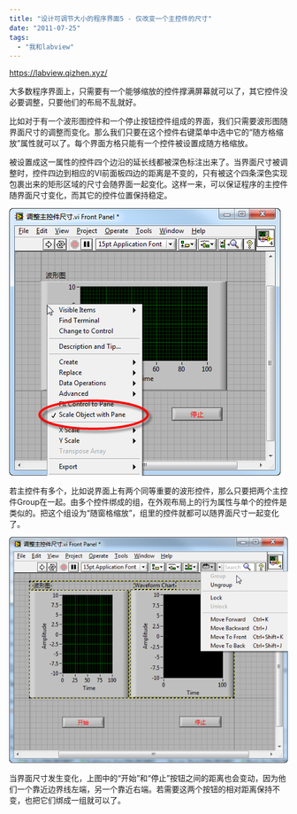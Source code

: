 ```yaml
---
title: "设计可调节大小的程序界面5 - 仅改变一个主控件的尺寸"
date: "2011-07-25"
tags: 
  - "我和labview"
---
```


https://labview.qizhen.xyz/

大多数程序界面上，只需要有一个能够缩放的控件撑满屏幕就可以了，其它控件没必要调整，只要他们的布局不乱就好。

比如对于有一个波形图控件和一个停止按钮控件组成的界面，我们只需要波形图随界面尺寸的调整而变化。那么我们只要在这个控件右键菜单中选中它的“随方格缩放”属性就可以了。每个界面方格只能有一个控件被设置成随方格缩放。

被设置成这一属性的控件四个边沿的延长线都被深色标注出来了。当界面尺寸被调整时，控件四边到相应的VI前面板四边的距离是不变的，只有被这个四条深色实现包裹出来的矩形区域的尺寸会随界面一起变化。这样一来，可以保证程序的主控件随界面尺寸变化，而其它的控件位置保持稳定。

![image17](images/image17.png "image17")

若主控件有多个，比如说界面上有两个同等重要的波形控件，那么只要把两个主控件Group在一起。由多个控件绑成的组，在外观布局上的行为属性与单个的控件是类似的。把这个组设为“随窗格缩放”，组里的控件就都可以随界面尺寸一起变化了。

![image6](images/image6.png "image6")

当界面尺寸发生变化，上图中的“开始”和“停止”按钮之间的距离也会变动，因为他们一个靠近边界线左端，另一个靠近右端。若需要这两个按钮的相对距离保持不变，也把它们绑成一组就可以了。
